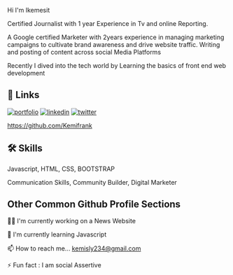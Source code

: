 

Hi I'm Ikemesit

Certified Journalist with 1 year Experience in Tv and online Reporting. 

A Google certified Marketer with 2years experience in managing marketing campaigns to cultivate brand awareness and drive website traffic.
Writing and posting of content across social Media Platforms


Recently I dived into the tech world by Learning the basics of front end web development



## 🔗 Links
[![portfolio](https://img.shields.io/badge/my_portfolio-000?style=for-the-badge&logo=ko-fi&logoColor=white)](https://katherinempeterson.com/)
[![linkedin](https://img.shields.io/badge/linkedin-0A66C2?style=for-the-badge&logo=linkedin&logoColor=white)](https://www.linkedin.com/)
[![twitter](https://img.shields.io/badge/twitter-1DA1F2?style=for-the-badge&logo=twitter&logoColor=white)](https://twitter.com/)

https://github.com/Kemifrank
## 🛠 Skills
Javascript, HTML, CSS, BOOTSTRAP


Communication Skills,
Community Builder,
Digital Marketer

## Other Common Github Profile Sections
👩‍💻 I'm currently working on  a News Website

🧠 I'm currently learning Javascript

📫 How to reach me... kemisly234@gmail.com

⚡️ Fun fact : I am social Assertive